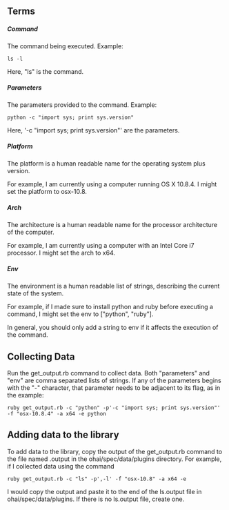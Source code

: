 ## Terms

##### Command

The command being executed.  Example:

    ls -l

Here, "ls" is the command.

##### Parameters

The parameters provided to the command.  Example:

    python -c "import sys; print sys.version"

Here, '-c "import sys; print sys.version"' are the parameters.

##### Platform

The platform is a human readable name for the operating system plus version.

For example, I am currently using a computer running OS X 10.8.4.  I might set the platform to osx-10.8.

##### Arch

The architecture is a human readable name for the processor architecture of the computer.

For example, I am currently using a computer with an Intel Core i7 processor.  I might set the arch to x64.

##### Env

The environment is a human readable list of strings, describing the current state of the system.

For example, if I made sure to install python and ruby before executing a command, I might set the env to ["python", "ruby"].

In general, you should only add a string to env if it affects the execution of the command.

## Collecting Data

Run the get_output.rb command to collect data.  Both "parameters" and "env" are comma separated lists of strings.  If any of the parameters begins with the "-" character, that parameter needs to be adjacent to its flag, as in the example:

    ruby get_output.rb -c "python" -p'-c "import sys; print sys.version"' -f "osx-10.8.4" -a x64 -e python

## Adding data to the library

To add data to the library, copy the output of the get_output.rb command to the file named <command>.output in the ohai/spec/data/plugins directory.  For example, if I collected data using the command

    ruby get_output.rb -c "ls" -p',-l' -f "osx-10.8" -a x64 -e

I would copy the output and paste it to the end of the ls.output file in ohai/spec/data/plugins.  If there is no ls.output file, create one.
